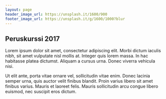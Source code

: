 ```yaml
---
layout: page
header_image_url: https://unsplash.it/1600/900
footer_image_url: https://unsplash.it/g/1600/1000?blur
---
```


## Peruskurssi 2017

Lorem ipsum dolor sit amet, consectetur adipiscing elit. Morbi dictum iaculis nibh, sit amet vulputate nisl mollis at. Integer quis lorem massa. In hac habitasse platea dictumst. Aliquam a cursus urna. Donec viverra vehicula nisi.

Ut elit ante, porta vitae ornare vel, sollicitudin vitae enim. Donec lacinia semper urna, quis auctor velit finibus blandit. Proin varius libero sit amet finibus varius. Mauris et laoreet felis. Mauris sollicitudin arcu congue libero euismod, nec suscipit eros dictum.
